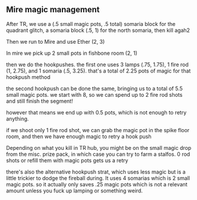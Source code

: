 ## Mire magic management

After TR, we use a (.5 small magic pots, .5 total) somaria block for the quadrant glitch, a somaria block (.5, 1) for the north somaria, then kill agah2

Then we run to Mire and use Ether (2, 3)

In mire we pick up 2 small pots in fishbone room (2, 1)

then we do the hookpushes. the first one uses 3 lamps (.75, 1.75), 1 fire rod (1, 2.75), and 1 somaria (.5, 3.25). that's a total of 2.25 pots of magic for that hookpush method

the second hookpush can be done the same, bringing us to a total of 5.5 small magic pots. we start with 8, so we can spend up to 2 fire rod shots and still finish the segment!

however that means we end up with 0.5 pots, which is not enough to retry anything.

if we shoot only 1 fire rod shot, we can grab the magic pot in the spike floor room, and then we have enough magic to retry a hook push


Depending on what you kill in TR hub, you might be on the small magic drop from the misc. prize pack, in which case you can try to farm a stalfos. 0 rod shots or refill them with magic pots gets us a retry

there's also the alternative hookpush strat, which uses less magic but is a little trickier to dodge the fireball during. It uses 4 somarias which is 2 small magic pots. so it actually only saves .25 magic pots which is not a relevant amount unless you fuck up lamping or something weird.

